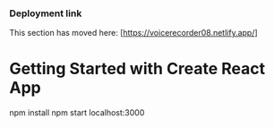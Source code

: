 
### Deployment link

This section has moved here: [https://voicerecorder08.netlify.app/]

# Getting Started with Create React App

npm install
npm start
localhost:3000




